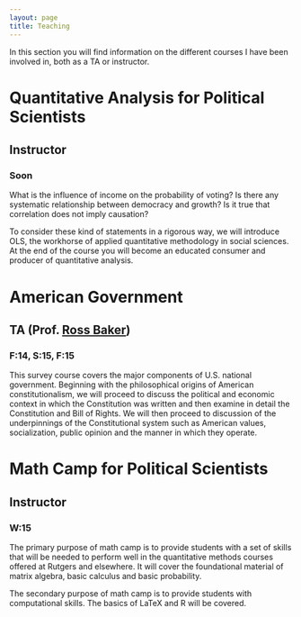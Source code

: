 ```yaml
---
layout: page
title: Teaching
---
```


In this section you will find information on the different courses I have been involved in, both as a TA or instructor.


# Quantitative Analysis for Political Scientists
## Instructor
### Soon

What is the influence of income on the probability of voting? Is there any systematic relationship between democracy and growth? Is it true that correlation does not imply causation? 

To consider these kind of statements in a rigorous way, we will introduce OLS, the workhorse of applied quantitative methodology in social sciences. At the end of the course you will become an educated consumer and producer of quantitative analysis.

# American Government
## TA (Prof. [Ross Baker](http://polisci.rutgers.edu/cb-profile/userprofile/bakerross))
### F:14, S:15, F:15
This survey course covers the major components of U.S. national government. Beginning with the philosophical origins of American constitutionalism, we will proceed to discuss the political and economic context in which the Constitution was written and then examine in detail the Constitution and Bill of Rights. We will then proceed to discussion of the underpinnings of the Constitutional system such as American values, socialization, public opinion and the manner in which they operate.

# Math Camp for Political Scientists
## Instructor
### W:15

The primary purpose of math camp is to provide students with a set of skills that will be needed to perform well in the quantitative methods courses offered at Rutgers and elsewhere. It will cover the foundational material of matrix algebra, basic calculus and basic probability.

The secondary purpose of math camp is to provide students with computational skills. The basics of LaTeX and R will be covered.